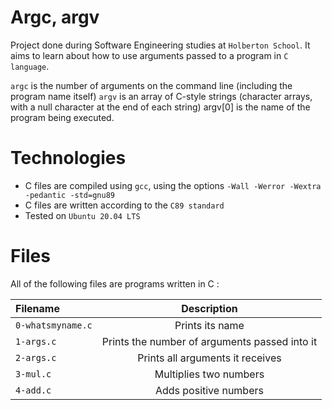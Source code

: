 # Argc, argv

Project done during Software Engineering studies at `Holberton School`. It aims to learn about how to use arguments passed to a program in `C language`.

`argc` is the number of arguments on the command line (including the program name itself)
`argv` is an array of C-style strings (character arrays, with a null character at the end of each string) argv[0] is the name of the program being executed.

# Technologies
- C files are compiled using `gcc`, using the options `-Wall -Werror -Wextra -pedantic -std=gnu89`
- C files are written according to the `C89 standard`
- Tested on `Ubuntu 20.04 LTS`

# Files
All of the following files are programs written in C :

|Filename|Description|
|:-------|:---------:|
|`0-whatsmyname.c`|Prints its name|
|`1-args.c`|Prints the number of arguments passed into it|
|`2-args.c`|Prints all arguments it receives|
|`3-mul.c`|Multiplies two numbers|
|`4-add.c`|Adds positive numbers|

